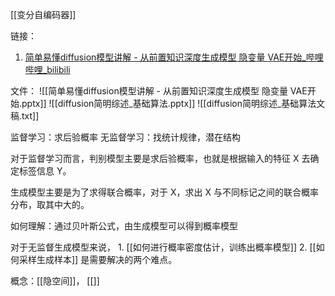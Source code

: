 [[变分自编码器]]

链接：
1.  [简单易懂diffusion模型讲解 - 从前置知识深度生成模型 隐变量 VAE开始_哔哩哔哩_bilibili](https://www.bilibili.com/video/BV1re4y1m7gb/?spm_id_from=333.337.search-card.all.click&vd_source=e2ed568abb1e67cc88ad6275f6104534)

文件：
![[简单易懂diffusion模型讲解 - 从前置知识深度生成模型 隐变量 VAE开始.pptx]]
![[diffusion简明综述_基础算法.pptx]]
![[diffusion简明综述_基础算法文稿.txt]]


监督学习：求后验概率
无监督学习：找统计规律，潜在结构

对于监督学习而言，判别模型主要是求后验概率，也就是根据输入的特征 X 去确定标签信息 Y。

生成模型主要是为了求得联合概率，对于 X，求出 X 与不同标记之间的联合概率分布，取其中大的。


如何理解：通过贝叶斯公式，由生成模型可以得到概率模型

对于无监督生成模型来说，
	1. [[如何进行概率密度估计，训练出概率模型]]
	2. [[如何采样生成样本]]
是需要解决的两个难点。

概念：[[隐空间]]， [[]]